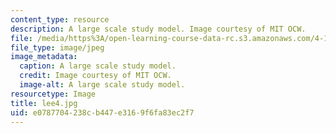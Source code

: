 ```yaml
---
content_type: resource
description: A large scale study model. Image courtesy of MIT OCW.
file: /media/https%3A/open-learning-course-data-rc.s3.amazonaws.com/4-125b-architecture-studio-building-in-landscapes-fall-2005/e0787704238cb447e3169f6fa83ec2f7_lee4.jpg
file_type: image/jpeg
image_metadata:
  caption: A large scale study model.
  credit: Image courtesy of MIT OCW.
  image-alt: A large scale study model.
resourcetype: Image
title: lee4.jpg
uid: e0787704-238c-b447-e316-9f6fa83ec2f7
---
```

